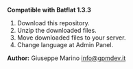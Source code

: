 **Compatible with Batflat 1.3.3**

1. Download this repository.
2. Unzip the downloaded files.
3. Move downloaded files to your server.
4. Change language at Admin Panel.

**Author:** Giuseppe Marino <info@gpmdev.it>

